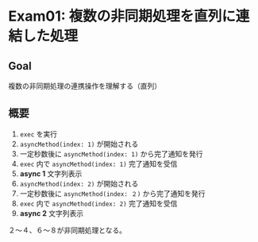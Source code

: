 # Exam01: 複数の非同期処理を直列に連結した処理

## Goal

複数の非同期処理の連携操作を理解する（直列）

## 概要

1. `exec` を実行
2. `asyncMethod(index: 1)` が開始される
3. 一定秒数後に `asyncMethod(index: 1)` から完了通知を発行
4. `exec` 内で `asyncMethod(index: 1)` 完了通知を受信
5. **async 1** 文字列表示
6. `asyncMethod(index: 2)` が開始される
7. 一定秒数後に `asyncMethod(index: ２)` から完了通知を発行
8. `exec` 内で `asyncMethod(index: 2)` 完了通知を受信
9. **async 2** 文字列表示

２〜４、６〜８が非同期処理となる。